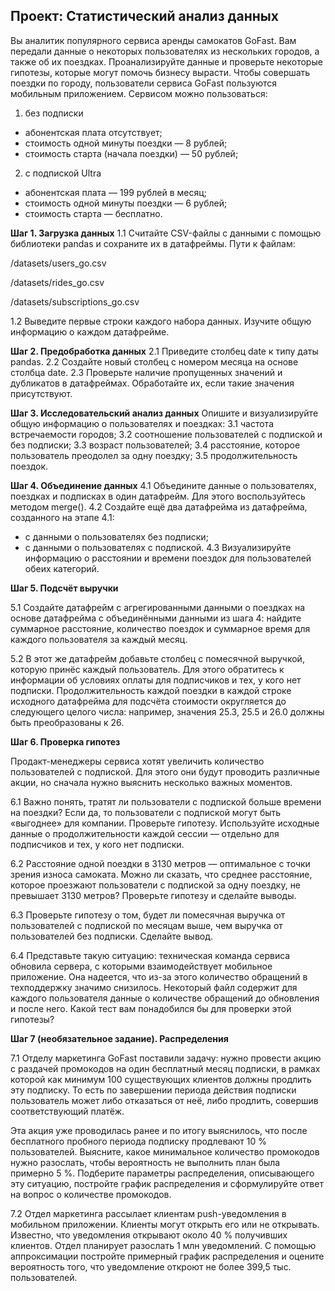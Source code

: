 ## Проект: Статистический анализ данных

Вы аналитик популярного сервиса аренды самокатов GoFast. Вам передали данные о некоторых пользователях из нескольких городов, а также об их поездках. Проанализируйте данные и проверьте некоторые гипотезы, которые могут помочь бизнесу вырасти.
Чтобы совершать поездки по городу, пользователи сервиса GoFast пользуются мобильным приложением. Сервисом можно пользоваться:
1. без подписки
- абонентская плата отсутствует;
- стоимость одной минуты поездки — 8 рублей;
- стоимость старта (начала поездки) — 50 рублей;

2. с подпиской Ultra
- абонентская плата — 199 рублей в месяц;
- стоимость одной минуты поездки — 6 рублей;
- стоимость старта — бесплатно.

**Шаг 1. Загрузка данных**
1.1 Считайте CSV-файлы с данными с помощью библиотеки pandas и сохраните их в датафреймы. Пути к файлам:

/datasets/users_go.csv

/datasets/rides_go.csv

/datasets/subscriptions_go.csv

1.2 Выведите первые строки каждого набора данных. Изучите общую информацию о каждом датафрейме.

**Шаг 2. Предобработка данных**
2.1 Приведите столбец date к типу даты pandas.
2.2 Создайте новый столбец с номером месяца на основе столбца date.
2.3 Проверьте наличие пропущенных значений и дубликатов в датафреймах. Обработайте их, если такие значения присутствуют.

**Шаг 3. Исследовательский анализ данных**
Опишите и визуализируйте общую информацию о пользователях и поездках:
3.1 частота встречаемости городов;
3.2 соотношение пользователей с подпиской и без подписки;
3.3 возраст пользователей;
3.4 расстояние, которое пользователь преодолел за одну поездку;
3.5 продолжительность поездок.

**Шаг 4. Объединение данных**
4.1 Объедините данные о пользователях, поездках и подписках в один датафрейм. Для этого воспользуйтесь методом merge().
4.2 Создайте ещё два датафрейма из датафрейма, созданного на этапе 4.1:
- c данными о пользователях без подписки;
- с данными о пользователях с подпиской.
4.3 Визуализируйте информацию о расстоянии и времени поездок для пользователей обеих категорий.

**Шаг 5. Подсчёт выручки**

5.1 Создайте датафрейм с агрегированными данными о поездках на основе датафрейма с объединёнными данными из шага 4: найдите суммарное расстояние, количество поездок и суммарное время для каждого пользователя за каждый месяц.

5.2 В этот же датафрейм добавьте столбец с помесячной выручкой, которую принёс каждый пользователь. Для этого обратитесь к информации об условиях оплаты для подписчиков и тех, у кого нет подписки. Продолжительность каждой поездки в каждой строке исходного датафрейма для подсчёта стоимости округляется до следующего целого числа: например, значения 25.3, 25.5 и 26.0 должны быть преобразованы к 26.

**Шаг 6. Проверка гипотез**

Продакт-менеджеры сервиса хотят увеличить количество пользователей с подпиской. Для этого они будут проводить различные акции, но сначала нужно выяснить несколько важных моментов.

6.1 Важно понять, тратят ли пользователи с подпиской больше времени на поездки? Если да, то пользователи с подпиской могут быть «выгоднее» для компании. Проверьте гипотезу. Используйте исходные данные о продолжительности каждой сессии — отдельно для подписчиков и тех, у кого нет подписки.

6.2 Расстояние одной поездки в 3130 метров — оптимальное с точки зрения износа самоката. Можно ли сказать, что среднее расстояние, которое проезжают пользователи с подпиской за одну поездку, не превышает 3130 метров? Проверьте гипотезу и сделайте выводы.

6.3 Проверьте гипотезу о том, будет ли помесячная выручка от пользователей с подпиской по месяцам выше, чем выручка от пользователей без подписки. Сделайте вывод.

6.4 Представьте такую ситуацию: техническая команда сервиса обновила сервера, с которыми взаимодействует мобильное приложение. Она надеется, что из-за этого количество обращений в техподдержку значимо снизилось. Некоторый файл содержит для каждого пользователя данные о количестве обращений до обновления и после него. Какой тест вам понадобился бы для проверки этой гипотезы?

**Шаг 7 (необязательное задание). Распределения**

7.1 Отделу маркетинга GoFast поставили задачу: нужно провести акцию с раздачей промокодов на один бесплатный месяц подписки, в рамках которой как минимум 100 существующих клиентов должны продлить эту подписку. То есть по завершении периода действия подписки пользователь может либо отказаться от неё, либо продлить, совершив соответствующий платёж. 

Эта акция уже проводилась ранее и по итогу выяснилось, что после бесплатного пробного периода подписку продлевают 10 % пользователей. Выясните, какое минимальное количество промокодов нужно разослать, чтобы вероятность не выполнить план была примерно 5 %. Подберите параметры распределения, описывающего эту ситуацию, постройте график распределения и сформулируйте ответ на вопрос о количестве промокодов.

7.2 Отдел маркетинга рассылает клиентам push-уведомления в мобильном приложении. Клиенты могут открыть его или не открывать. Известно, что уведомления открывают около 40 % получивших клиентов. Отдел планирует разослать 1 млн уведомлений. С помощью аппроксимации постройте примерный график распределения и оцените вероятность того, что уведомление откроют не более 399,5 тыс. пользователей.
